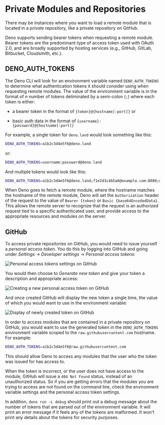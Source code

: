 # Private Modules and Repositories

There may be instances where you want to load a remote module that is located in
a _private_ repository, like a private repository on GitHub.

Deno supports sending bearer tokens when requesting a remote module. Bearer
tokens are the predominant type of access token used with OAuth 2.0, and are
broadly supported by hosting services (e.g., GitHub, GitLab, Bitbucket,
Cloudsmith, etc.).

## DENO_AUTH_TOKENS

The Deno CLI will look for an environment variable named `DENO_AUTH_TOKENS` to
determine what authentication tokens it should consider using when requesting
remote modules. The value of the environment variable is in the format of _n_
number of tokens deliminated by a semi-colon (`;`) where each token is either:

- a bearer token in the format of `{token}@{hostname[:port]}` or

- basic auth data in the format of `{username}:{password}@{hostname[:port]}`

For example, a single token for `deno.land` would look something like this:

```sh
DENO_AUTH_TOKENS=a1b2c3d4e5f6@deno.land
```

or:

```sh
DENO_AUTH_TOKENS=username:password@deno.land
```

And multiple tokens would look like this:

```sh
DENO_AUTH_TOKENS=a1b2c3d4e5f6@deno.land;f1e2d3c4b5a6@example.com:8080;username:password@deno.land
```

When Deno goes to fetch a remote module, where the hostname matches the hostname
of the remote module, Deno will set the `Authorization` header of the request to
the value of `Bearer {token}` or `Basic {base64EncodedData}`. This allows the
remote server to recognize that the request is an authorized request tied to a
specific authenticated user, and provide access to the appropriate resources and
modules on the server.

## GitHub

To access private repositories on GitHub, you would need to issue yourself a
_personal access token_. You do this by logging into GitHub and going under
_Settings -> Developer settings -> Personal access tokens_:

![Personal access tokens settings on GitHub](../../images/private-pat.png)

You would then choose to _Generate new token_ and give your token a description
and appropriate access:

![Creating a new personal access token on GitHub](../../images/private-github-new-token.png)

And once created GitHub will display the new token a single time, the value of
which you would want to use in the environment variable:

![Display of newly created token on GitHub](../../images/private-github-token-display.png)

In order to access modules that are contained in a private repository on GitHub,
you would want to use the generated token in the `DENO_AUTH_TOKENS` environment
variable scoped to the `raw.githubusercontent.com` hostname. For example:

```sh
DENO_AUTH_TOKENS=a1b2c3d4e5f6@raw.githubusercontent.com
```

This should allow Deno to access any modules that the user who the token was
issued for has access to.

When the token is incorrect, or the user does not have access to the module,
GitHub will issue a `404 Not Found` status, instead of an unauthorized status.
So if you are getting errors that the modules you are trying to access are not
found on the command line, check the environment variable settings and the
personal access token settings.

In addition, `deno run -L debug` should print out a debug message about the
number of tokens that are parsed out of the environment variable. It will print
an error message if it feels any of the tokens are malformed. It won't print any
details about the tokens for security purposes.
